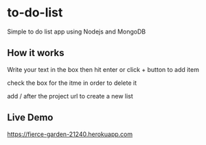 # to-do-list
Simple to do list app using Nodejs and MongoDB
## How it works
Write your text in the box then hit enter or click + button to add item

check the box for the itme in order to delete it

add /<name of list> after the project url to create a new list
## Live Demo
https://fierce-garden-21240.herokuapp.com
